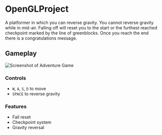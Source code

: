 # OpenGLProject

A platformer in which you can reverse gravity. You cannot reverse gravity while in mid-air. Falling off will reset you to the start or the furthest reached checkpoint marked by the line of greenblocks. Once you reach the end there is a congratulations message.

## Gameplay
  
  ![Screenshot of Adventure Game](gameplay.gif "Screenshot")
  
### Controls
  - `W`, `A`, `S`, `D` to move
  - `SPACE` to reverse gravity
     
### Features
  - Fall reset
  - Checkpoint system
  - Gravity reversal
  
  
  
